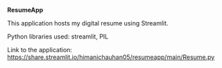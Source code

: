 **ResumeApp**

This application hosts my digital resume using Streamlit.

Python libraries used: streamlit, PIL

Link to the application: https://share.streamlit.io/himanichauhan05/resumeapp/main/Resume.py
